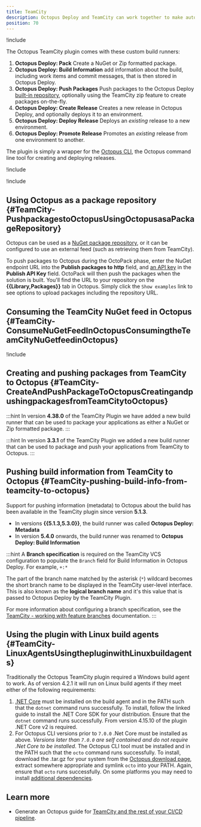 ```yaml
---
title: TeamCity
description: Octopus Deploy and TeamCity can work together to make automated, continuous delivery easy.
position: 70
---
```


!include <teamcity-intro>

The Octopus TeamCity plugin comes with these custom build runners:

1. **Octopus Deploy: Pack** Create a NuGet or Zip formatted package.
2. **Octopus Deploy: Build Information** add information about the build, including work items and commit messages, that is then stored in Octopus Deploy.
3. **Octopus Deploy: Push Packages** Push packages to the Octopus Deploy [built-in repository](/docs/packaging-applications/package-repositories/built-in-repository/index.md#pushing-packages-to-the-built-in-repository), optionally using the TeamCity zip feature to create packages on-the-fly.
4. **Octopus Deploy: Create Release**
    Creates a new release in Octopus Deploy, and optionally deploys it to an environment.
5. **Octopus Deploy: Deploy Release**
    Deploys an *existing* release to a new environment.
6. **Octopus Deploy: Promote Release**
    Promotes an *existing* release from one environment to another.

The plugin is simply a wrapper for the [Octopus CLI](/docs/octopus-rest-api/octopus-cli/index.md), the Octopus command line tool for creating and deploying releases.

!include <teamcity-install>

!include <teamcity-pack>

## Using Octopus as a package repository {#TeamCity-PushpackagestoOctopusUsingOctopusasaPackageRepository}

Octopus can be used as a [NuGet package repository](/docs/packaging-applications/package-repositories/built-in-repository/index.md), or it can be configured to use an external feed (such as retrieving them from TeamCity).

To push packages to Octopus during the OctoPack phase, enter the NuGet endpoint URL into the **Publish packages to http** field, and [an API key](/docs/octopus-rest-api/how-to-create-an-api-key.md) in the **Publish API Key** field.  OctoPack will then push the packages when the solution is built.  You'll find the URL to your repository on the **{{Library,Packages}}** tab in Octopus.  Simply click the `Show examples` link to see options to upload packages including the repository URL.

## Consuming the TeamCity NuGet feed in Octopus {#TeamCity-ConsumeNuGetFeedInOctopusConsumingtheTeamCityNuGetfeedinOctopus}

!include <teamcity-feed>

## Creating and pushing packages from TeamCity to Octopus {#TeamCity-CreateAndPushPackageToOctopusCreatingandpushingpackagesfromTeamCitytoOctopus}

:::hint
In version **4.38.0** of the TeamCity Plugin we have added a new build runner that can be used to package your applications as either a NuGet or Zip formatted package.
:::


:::hint
In version **3.3.1** of the TeamCity Plugin we added a new build runner that can be used to package and push your applications from TeamCity to Octopus.
:::


## Pushing build information from TeamCity to Octopus {#TeamCity-pushing-build-info-from-teamcity-to-octopus}

Support for pushing information (metadata) to Octopus about the build has been available in the TeamCity plugin since version **5.1.3**.

- In versions **{{5.1.3,5.3.0}}**, the build runner was called **Octopus Deploy: Metadata**
- In version **5.4.0** onwards, the build runner was renamed to **Octopus Deploy: Build Information**


:::hint
A **Branch specification** is required on the TeamCity VCS configuration to populate the `Branch` field for Build Information in Octopus Deploy.  For example, `+:*`

The part of the branch name matched by the asterisk (`*`) wildcard becomes the short branch name to be displayed in the TeamCity user-level interface. This is also known as the **logical branch name** and it's this value that is passed to Octopus Deploy by the TeamCity Plugin.

For more information about configuring a branch specification, see the [TeamCity - working with feature branches](https://www.jetbrains.com/help/teamcity/working-with-feature-branches.html#Configuring+branches) documentation.
:::

## Using the plugin with Linux build agents {#TeamCity-LinuxAgentsUsingthepluginwithLinuxbuildagents}

Traditionally the Octopus TeamCity plugin required a Windows build agent to work. As of version 4.2.1 it will run on Linux build agents if they meet either of the following requirements:

1. [.NET Core](https://www.microsoft.com/net/core) must be installed on the build agent and in the PATH such that the `dotnet` command runs successfully. To install, follow the linked guide to install the .NET Core SDK for your distribution. Ensure that the `dotnet` command runs successfully. From version 4.15.10 of the plugin .NET Core v2 is required.
2. For Octopus CLI versions prior to `7.0.0` .Net Core must be installed as above. *Versions later than `7.0.0` are self contained and do not require .Net Core to be installed*. The Octopus CLI tool must be installed and in the PATH such that the `octo` command runs successfully. To install, download the .tar.gz for your system from the [Octopus download page](https://octopus.com/downloads), extract somewhere appropriate and symlink `octo` into your PATH. Again, ensure that `octo` runs successfully. On some platforms you may need to install [additional dependencies](https://docs.microsoft.com/en-gb/dotnet/core/install/dependencies?pivots=os-linux&tabs=netcore31#linux-distribution-dependencies).

## Learn more

- Generate an Octopus guide for [TeamCity and the rest of your CI/CD pipeline](https://octopus.com/docs/guides?buildServer=TeamCity).
